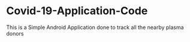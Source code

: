 # Covid-19-Application-Code
 This is a Simple Android Application done to track all the nearby plasma donors 
